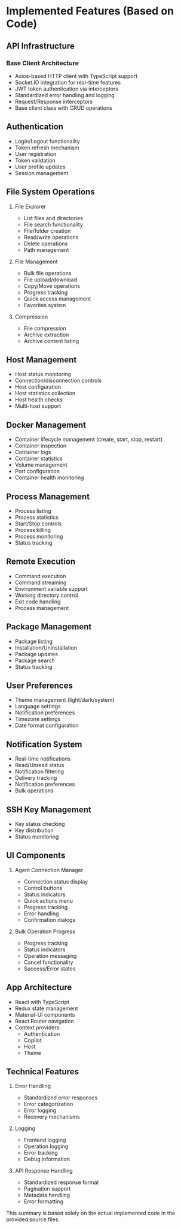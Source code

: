 # Implemented Features (Based on Code)

## API Infrastructure

### Base Client Architecture
- Axios-based HTTP client with TypeScript support
- Socket.IO integration for real-time features
- JWT token authentication via interceptors
- Standardized error handling and logging
- Request/Response interceptors
- Base client class with CRUD operations

## Authentication
- Login/Logout functionality
- Token refresh mechanism
- User registration
- Token validation
- User profile updates
- Session management

## File System Operations
1. File Explorer
   - List files and directories
   - File search functionality
   - File/folder creation
   - Read/write operations
   - Delete operations
   - Path management

2. File Management
   - Bulk file operations
   - File upload/download
   - Copy/Move operations
   - Progress tracking
   - Quick access management
   - Favorites system

3. Compression
   - File compression
   - Archive extraction
   - Archive content listing

## Host Management
- Host status monitoring
- Connection/disconnection controls
- Host configuration
- Host statistics collection
- Host health checks
- Multi-host support

## Docker Management
- Container lifecycle management (create, start, stop, restart)
- Container inspection
- Container logs
- Container statistics
- Volume management
- Port configuration
- Container health monitoring

## Process Management
- Process listing
- Process statistics
- Start/Stop controls
- Process killing
- Process monitoring
- Status tracking

## Remote Execution
- Command execution
- Command streaming
- Environment variable support
- Working directory control
- Exit code handling
- Process management

## Package Management
- Package listing
- Installation/Uninstallation
- Package updates
- Package search
- Status tracking

## User Preferences
- Theme management (light/dark/system)
- Language settings
- Notification preferences
- Timezone settings
- Date format configuration

## Notification System
- Real-time notifications
- Read/Unread status
- Notification filtering
- Delivery tracking
- Notification preferences
- Bulk operations

## SSH Key Management
- Key status checking
- Key distribution
- Status monitoring

## UI Components
1. Agent Connection Manager
   - Connection status display
   - Control buttons
   - Status indicators
   - Quick actions menu
   - Progress tracking
   - Error handling
   - Confirmation dialogs

2. Bulk Operation Progress
   - Progress tracking
   - Status indicators
   - Operation messaging
   - Cancel functionality
   - Success/Error states

## App Architecture
- React with TypeScript
- Redux state management
- Material-UI components
- React Router navigation
- Context providers:
  - Authentication
  - Copilot
  - Host
  - Theme

## Technical Features
1. Error Handling
   - Standardized error responses
   - Error categorization
   - Error logging
   - Recovery mechanisms

2. Logging
   - Frontend logging
   - Operation logging
   - Error tracking
   - Debug information

3. API Response Handling
   - Standardized response format
   - Pagination support
   - Metadata handling
   - Error formatting

This summary is based solely on the actual implemented code in the provided source files. 
